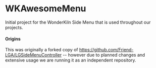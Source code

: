 # WKAwesomeMenu

Initial project for the WonderKiln Side Menu that is used throughout our projects.

#### Origins
This was originally a forked copy of https://github.com/Friend-LGA/LGSideMenuController -- however due to planned changes and extensive usage we are running it as an independent repository.